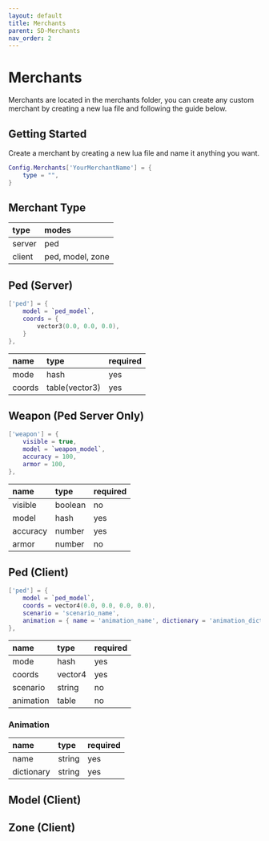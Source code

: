 ```yaml
---
layout: default
title: Merchants
parent: SD-Merchants
nav_order: 2
---
```


# Merchants

Merchants are located in the merchants folder, you can create any custom merchant by creating a new lua file and following the guide below.

## Getting Started

Create a merchant by creating a new lua file and name it anything you want.

```lua
Config.Merchants['YourMerchantName'] = {
    type = "",
}
```

## Merchant Type

| type            | modes            |
|:----------------|:-----------------|
| server          | ped              |
| client          | ped, model, zone |


## Ped (Server)

```lua
['ped'] = {
    model = `ped_model`,
    coords = {
        vector3(0.0, 0.0, 0.0),
    }
},
```

| name            | type           | required |
|:----------------|:---------------|:---------|
| mode            | hash           | yes      |
| coords          | table(vector3) | yes      |

## Weapon (Ped Server Only)

```lua
['weapon'] = {
    visible = true,
    model = `weapon_model`,
    accuracy = 100,
    armor = 100,
},
```

| name            | type           | required |
|:----------------|:---------------|:---------|
| visible         | boolean        | no       |
| model           | hash           | yes      |
| accuracy        | number         | yes      |
| armor           | number         | no       |


## Ped (Client)

```lua
['ped'] = {
    model = `ped_model`,
    coords = vector4(0.0, 0.0, 0.0, 0.0),
    scenario = 'scenario_name',
    animation = { name = 'animation_name', dictionary = 'animation_dictionary' } 
},
```

| name            | type           | required |
|:----------------|:---------------|:---------|
| mode            | hash           | yes      |
| coords          | vector4        | yes      |
| scenario        | string         | no       |
| animation       | table          | no       |

### Animation

| name            | type           | required |
|:----------------|:---------------|:---------|
| name            | string         | yes      |
| dictionary      | string         | yes      |

## Model (Client)

## Zone (Client)